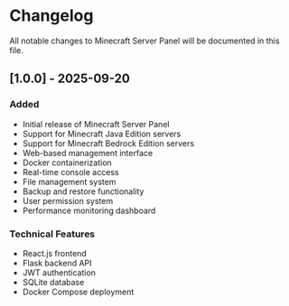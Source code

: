 # Changelog

All notable changes to Minecraft Server Panel will be documented in this file.

## [1.0.0] - 2025-09-20

### Added
- Initial release of Minecraft Server Panel
- Support for Minecraft Java Edition servers
- Support for Minecraft Bedrock Edition servers
- Web-based management interface
- Docker containerization
- Real-time console access
- File management system
- Backup and restore functionality
- User permission system
- Performance monitoring dashboard

### Technical Features
- React.js frontend
- Flask backend API
- JWT authentication
- SQLite database
- Docker Compose deployment
